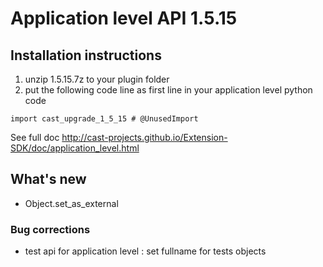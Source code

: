 # Application level API 1.5.15

## Installation instructions


1. unzip 1.5.15.7z to your plugin folder
2. put the following code line as first line in your application level python code

`import cast_upgrade_1_5_15 # @UnusedImport`

See full doc http://cast-projects.github.io/Extension-SDK/doc/application_level.html

## What's new

* Object.set_as_external

### Bug corrections

* test api for application level : set fullname for tests objects 
